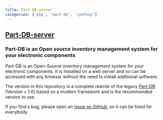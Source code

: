 ```yaml
---
title: Part-DB-server
categories: ['php', 'part-db', 'symfony']
---
```

## [Part-DB-server](https://github.com/Part-DB/Part-DB-server)

### Part-DB is an Open source inventory management system for your electronic components


Part-DB is an Open-Source inventory management system for your electronic components.
It is installed on a web server and so can be accessed with any browser without the need to install additional software.

The version in this repository is a complete rewrite of the legacy [Part-DB](https://github.com/Part-DB/Part-DB)
(Version < 1.0) based on a modern framework and is the recommended version to use.

If you find a bug, please open an [Issue on GitHub,](https://github.com/Part-DB/Part-DB-server/issues) so it can be fixed
for everybody.
